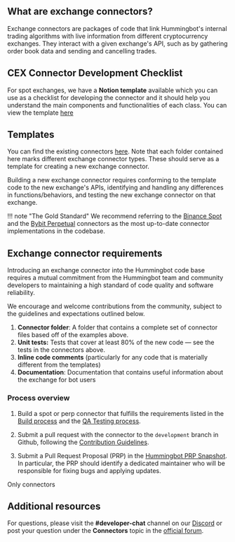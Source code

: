 ## What are exchange connectors?

Exchange connectors are packages of code that link Hummingbot's internal trading algorithms with live information from different cryptocurrency exchanges. They interact with a given exchange's API, such as by gathering order book data and sending and cancelling trades.

## CEX Connector Development Checklist

For spot exchanges, we have a **Notion template** available which you can use as a checklist for developing the connector and it should help you understand the main components and functionalities of each class. You can view the template [here](https://hummingbot-foundation.notion.site/CEX-Connector-Development-6506b85ea96a430b8448216b0429cb02)

## Templates

You can find the existing connectors [here](https://github.com/hummingbot/hummingbot/tree/master/hummingbot/connector).
Note that each folder contained here marks different exchange connector types. These should serve as a template for creating a new exchange connector.

Building a new exchange connector requires conforming to the template code to the new exchange's APIs, identifying and handling any differences in functions/behaviors, and testing the new exchange connector on that exchange.

!!! note "The Gold Standard"
    We recommend referring to the [Binance Spot](https://github.com/hummingbot/hummingbot/tree/master/hummingbot/connector/exchange/binance) and the [Bybit Perpetual](https://github.com/hummingbot/hummingbot/tree/master/hummingbot/connector/derivative/bybit_perpetual) connectors as the most up-to-date connector implementations in the codebase.

## Exchange connector requirements

Introducing an exchange connector into the Hummingbot code base requires a mutual commitment from the Hummingbot team and community developers to maintaining a high standard of code quality and software reliability.

We encourage and welcome contributions from the community, subject to the guidelines and expectations outlined below.

1. **Connector folder**: A folder that contains a complete set of connector files based off of the examples above.
2. **Unit tests:** Tests that cover at least 80% of the new code — see the tests in the connectors above.
3. **Inline code comments** (particularly for any code that is materially different from the templates)
4. **Documentation**: Documentation that contains useful information about the exchange for bot users

### Process overview

1. Build a spot or perp connector that fulfills the requirements listed in the [Build process](./build) and the [QA Testing process](./test).

2. Submit a pull request with the connector to the `development` branch in Github, following the [Contribution Guidelines](/developers/contributions/).

3. Submit a Pull Request Proposal (PRP) in the [Hummingbot PRP Snapshot](https://snapshot.org/#/hbot-prp.eth). In particular, the PRP should identify a dedicated maintainer who will be responsible for fixing bugs and applying updates.

Only connectors

## Additional resources

For questions, please visit the **#developer-chat** channel on our [Discord](https://discord.hummingbot.io) or post your question under the **Connectors** topic in the [official forum](https://forum.hummingbot.org/).
